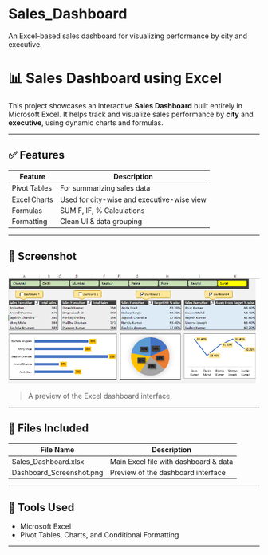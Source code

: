 # Sales_Dashboard
An Excel-based sales dashboard for visualizing performance by city and executive.
# 📊 Sales Dashboard using Excel

This project showcases an interactive **Sales Dashboard** built entirely in Microsoft Excel. It helps track and visualize sales performance by **city** and **executive**, using dynamic charts and formulas.

---

## ✅ Features

| Feature         | Description                                 |
|----------------|---------------------------------------------|
| Pivot Tables    | For summarizing sales data                 |
| Excel Charts    | Used for city-wise and executive-wise view |
| Formulas        | SUMIF, IF, % Calculations                  |
| Formatting      | Clean UI & data grouping                   |

---

## 📸 Screenshot

![Dashboard Screenshot](Dashboard_Screenshot.png)

> A preview of the Excel dashboard interface.

---

## 📂 Files Included

| File Name               | Description                                |
|-------------------------|--------------------------------------------|
| Sales_Dashboard.xlsx    | Main Excel file with dashboard & data      |
| Dashboard_Screenshot.png| Preview of the dashboard interface         |

---

## 📌 Tools Used
- Microsoft Excel
- Pivot Tables, Charts, and Conditional Formatting

---

